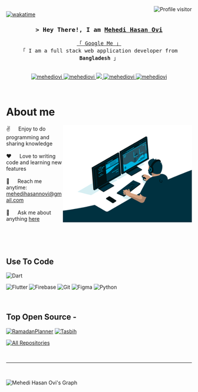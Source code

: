 <!--
<h2 align="center">
  Welcome to Mehedi Hasan Ovi World!
  <img src="https://media.giphy.com/media/hvRJCLFzcasrR4ia7z/giphy.gif" width="28">
</h2>
-->

<!--
<p align="center">
  <a href="https://github.com/mehediovi"><img src="https://readme-typing-svg.herokuapp.com/?lines=Self%20Taught%20Programmer;Front%20End%20Developer;1.5%2B%20years%20of%20coding%20experience;Always%20learning%20new%20things&center=true&width=380&height=45"></a>
</p>

 -->

<a href="https://komarev.com/ghpvc/?username=mehedihasannovi">
  <img align="right" src="https://komarev.com/ghpvc/?username=mehedihasannovi&label=Visitors&color=0e75b6&style=flat" alt="Profile visitor" />
</a>


[![wakatime](https://wakatime.com/badge/user/eebb3dd8-d9b2-40de-9b88-6fd6cac99dbc.svg)](https://wakatime.com/@eebb3dd8-d9b2-40de-9b88-6fd6cac99dbc)

<!-- Intro  -->
<h3 align="center">
        <samp>&gt; Hey There!, I am
                <b><a target="_blank" href="https://mehediovi.me">Mehedi Hasan Ovi</a></b>
        </samp>
</h3>


<p align="center"> 
  <samp>
    <a href="https://www.google.com/search?q=Mehedi+hasan+ovi">「 Google Me 」</a>
    <br>
    「 I am a full stack web application developer from <b>Bangladesh</b> 」
    <br>
    <br>
  </samp>
</p>

<p align="center">
 <a href="https://mehediovi.me" target="blank">
  <img src="https://img.shields.io/badge/Website-DC143C?style=for-the-badge&logo=medium&logoColor=white" alt="mehediovi" />
 </a>
 <a href="https://www.linkedin.com/in/mehediovi" target="_blank">
  <img src="https://img.shields.io/badge/LinkedIn-0077B5?style=for-the-badge&logo=linkedin&logoColor=white" alt="mehediovi"/>
 </a>
 <!-- <a href="https://dev.to/mehediovi" target="_blank">
  <img src="https://img.shields.io/badge/dev.to-0A0A0A?style=for-the-badge&logo=dev.to&logoColor=white" alt="mehediovi" />
 </a> -->
 <a href="https://x.com/Mehedi_Ovi_" target="_blank">
  <img src="https://img.shields.io/badge/Twitter-1DA1F2?style=for-the-badge&logo=twitter&logoColor=white" />
 </a>
 <a href="https://instagram.com/_mehedi_hasan_ovi" target="_blank">
  <img src="https://img.shields.io/badge/Instagram-fe4164?style=for-the-badge&logo=instagram&logoColor=white" alt="mehediovi" />
 </a> 
 <a href="https://facebook.com/mehedihasanovi.io" target="_blank">
  <img src="https://img.shields.io/badge/Facebook-20BEFF?&style=for-the-badge&logo=facebook&logoColor=white" alt="mehediovi"  />
  </a> 
</p>
<br />

<!-- About Section -->
 # About me
 
<p>
 <img align="right" width="350" src="/assets/programmer.gif" alt="Coding gif" />
  
 ✌️ &emsp; Enjoy to do programming and sharing knowledge <br/><br/>
 ❤️ &emsp; Love to writing code and learning new features<br/><br/>
 📧 &emsp; Reach me anytime: mehedihasannovi@gmail.com<br/><br/>
 💬 &emsp; Ask me about anything [here](https://github.com/mehedihasannovi/mehedihasanovi/issues)

</p>

<br/>
<br/>
<br/>

## Use To Code

![Dart](https://camo.githubusercontent.com/2081d92c054dbf7eec9521ade73051ed66fb9ccffb53e33213585fbf23ec2d52/68747470733a2f2f696d672e736869656c64732e696f2f62616467652f446172742d3031373543323f7374796c653d666f722d7468652d6261646765266c6f676f3d64617274266c6f676f436f6c6f723d7768697465)
<!-- ![Javascript](https://img.shields.io/badge/Javascript-F0DB4F?style=for-the-badge&labelColor=black&logo=javascript&logoColor=F0DB4F)
![Typescript](https://img.shields.io/badge/Typescript-007acc?style=for-the-badge&labelColor=black&logo=typescript&logoColor=007acc) -->
![Flutter](https://camo.githubusercontent.com/df7ab2a6c45b04e44de2c8641ef87cba4617625cd31935efb57721a4e0a351b2/68747470733a2f2f696d672e736869656c64732e696f2f62616467652f466c75747465722d3032353639423f7374796c653d666f722d7468652d6261646765266c6f676f3d666c7574746572266c6f676f436f6c6f723d7768697465)
![Firebase](https://camo.githubusercontent.com/f34df100c34fada6dbfa7768b87a078ebbeeb932cbba71916f3f9e35e3107156/68747470733a2f2f696d672e736869656c64732e696f2f62616467652f66697265626173652d6666636132383f7374796c653d666f722d7468652d6261646765266c6f676f3d6669726562617365266c6f676f436f6c6f723d626c61636b)
![Git](https://camo.githubusercontent.com/f38298638f10774e1f0205a1111dff4a7675c0ed8600356f28e8276c2bab8235/68747470733a2f2f696d672e736869656c64732e696f2f62616467652f4769742d4630353033323f7374796c653d666f722d7468652d6261646765266c6f676f3d676974266c6f676f436f6c6f723d7768697465)
![Figma](https://camo.githubusercontent.com/87f7705beed62b47e78194633fe9e96e2d2b59097003f1020ce1fc11f26b284e/68747470733a2f2f696d672e736869656c64732e696f2f62616467652f4669676d612d3145314531453f7374796c653d666f722d7468652d6261646765266c6f676f3d4669676d61266c6f676f436f6c6f723d7768697465)
![Python](https://camo.githubusercontent.com/068185594692d93914fc7f6c90a603efd68a4ca8f4ef0463f12ec9df8c51267a/68747470733a2f2f696d672e736869656c64732e696f2f62616467652f507974686f6e2d4646443433423f7374796c653d666f722d7468652d6261646765266c6f676f3d707974686f6e266c6f676f436f6c6f723d6461726b677265656e)
<!-- ![MongoDB](https://img.shields.io/badge/MongoDB-4EA94B?style=for-the-badge&logo=mongodb&logoColor=white)
![HTML](https://img.shields.io/badge/HTML5-E34F26?style=for-the-badge&logo=html5&logoColor=white)
![CSS3](https://img.shields.io/badge/CSS3-1572B6?style=for-the-badge&logo=css3&logoColor=white)
![SASS Badge](https://img.shields.io/badge/Sass-CC6699?style=for-the-badge&logo=sass&logoColor=white)
![Ant-Design](https://img.shields.io/badge/AntDesign-0170FE?style=for-the-badge&logo=antdesign&logoColor=white)
![Tailwind](https://img.shields.io/badge/Tailwind_CSS-092749?style=for-the-badge&logo=tailwindcss&logoColor=06B6D4&labelColor=000000)
![Bootstrap](https://img.shields.io/badge/Bootstrap-563D7C?style=for-the-badge&logo=bootstrap&logoColor=white)
![Strapi](https://img.shields.io/badge/strapi-2E7EEA?style=for-the-badge&logo=strapi&logoColor=white)
![Markdown](https://img.shields.io/badge/Markdown-000000?style=for-the-badge&logo=markdown&logoColor=white)
![Redux](https://img.shields.io/badge/Redux-593D88?style=for-the-badge&logo=redux&logoColor=white)
![React Query](https://img.shields.io/badge/-React_Query-FF4154?style=for-the-badge&logo=react%20query&logoColor=white)
![VSCode](https://img.shields.io/badge/Visual_Studio-0078d7?style=for-the-badge&logo=visual%20studio&logoColor=white)
![Git](https://img.shields.io/badge/Git-F05032?style=for-the-badge&logo=git&logoColor=white) -->

<br/>

## Top Open Source -
[![RamadanPlanner](https://github-readme-stats.vercel.app/api/pin/?username=mehedihasannovi&repo=ramadanplanner&border_color=9CDBA6&bg_color=0D1117&title_color=C9D1D9&text_color=8B949E&icon_color=9CDBA6)](https://github.com/MehediHasannOvi/ramadanplanner)
[![Tasbih](https://github-readme-stats.vercel.app/api/pin/?username=mehedihasannovi&repo=tasbih&border_color=9CDBA6&bg_color=0D1117&title_color=C9D1D9&text_color=8B949E&icon_color=9CDBA6)](https://github.com/mehedihasannovi/Tasbih)


<p align="left">
  <a href="https://github.com/mehedihasannovi?tab=repositories" target="_blank"><img alt="All Repositories" title="All Repositories" src="https://img.shields.io/badge/-All%20Repos-2962FF?style=for-the-badge&logo=koding&logoColor=white"/></a>
</p>

<br/>
<hr/>
<br/>




![Mehedi Hasan Ovi's Graph](https://github-readme-activity-graph.vercel.app/graph?username=mehedihasannovi&custom_title=Mehedi&Hasan&Ovi's%20GitHub%20Activity%20Graph&bg_color=0D1117&color=9CDBA6&line=9CDBA6&point=9CDBA6&area_color=FFFFFF&title_color=FFFFFF&area=true)
